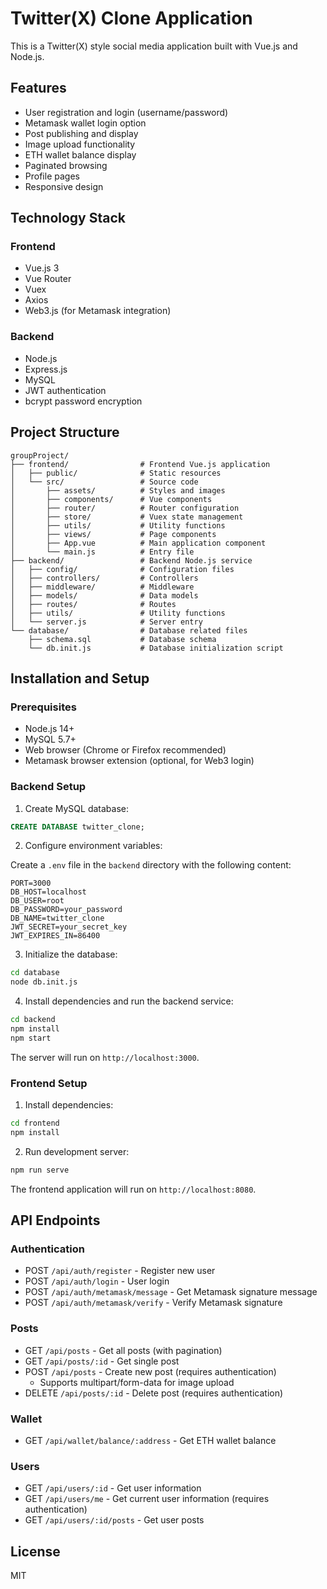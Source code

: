 # Twitter(X) Clone Application

This is a Twitter(X) style social media application built with Vue.js and Node.js.

## Features

- User registration and login (username/password)
- Metamask wallet login option
- Post publishing and display
- Image upload functionality
- ETH wallet balance display
- Paginated browsing
- Profile pages
- Responsive design

## Technology Stack

### Frontend
- Vue.js 3
- Vue Router
- Vuex
- Axios
- Web3.js (for Metamask integration)

### Backend
- Node.js
- Express.js
- MySQL
- JWT authentication
- bcrypt password encryption

## Project Structure

```
groupProject/
├── frontend/                # Frontend Vue.js application
│   ├── public/              # Static resources
│   └── src/                 # Source code
│       ├── assets/          # Styles and images
│       ├── components/      # Vue components
│       ├── router/          # Router configuration
│       ├── store/           # Vuex state management
│       ├── utils/           # Utility functions
│       ├── views/           # Page components
│       ├── App.vue          # Main application component
│       └── main.js          # Entry file
├── backend/                 # Backend Node.js service
│   ├── config/              # Configuration files
│   ├── controllers/         # Controllers
│   ├── middleware/          # Middleware
│   ├── models/              # Data models
│   ├── routes/              # Routes
│   ├── utils/               # Utility functions
│   └── server.js            # Server entry
└── database/                # Database related files
    ├── schema.sql           # Database schema
    └── db.init.js           # Database initialization script
```

## Installation and Setup

### Prerequisites

- Node.js 14+
- MySQL 5.7+
- Web browser (Chrome or Firefox recommended)
- Metamask browser extension (optional, for Web3 login)

### Backend Setup

1. Create MySQL database:

```sql
CREATE DATABASE twitter_clone;
```

2. Configure environment variables:

Create a `.env` file in the `backend` directory with the following content:

```
PORT=3000
DB_HOST=localhost
DB_USER=root
DB_PASSWORD=your_password
DB_NAME=twitter_clone
JWT_SECRET=your_secret_key
JWT_EXPIRES_IN=86400
```

3. Initialize the database:

```bash
cd database
node db.init.js
```

4. Install dependencies and run the backend service:

```bash
cd backend
npm install
npm start
```

The server will run on `http://localhost:3000`.

### Frontend Setup

1. Install dependencies:

```bash
cd frontend
npm install
```

2. Run development server:

```bash
npm run serve
```

The frontend application will run on `http://localhost:8080`.

## API Endpoints

### Authentication

- POST `/api/auth/register` - Register new user
- POST `/api/auth/login` - User login
- POST `/api/auth/metamask/message` - Get Metamask signature message
- POST `/api/auth/metamask/verify` - Verify Metamask signature

### Posts

- GET `/api/posts` - Get all posts (with pagination)
- GET `/api/posts/:id` - Get single post
- POST `/api/posts` - Create new post (requires authentication)
  - Supports multipart/form-data for image upload
- DELETE `/api/posts/:id` - Delete post (requires authentication)

### Wallet

- GET `/api/wallet/balance/:address` - Get ETH wallet balance

### Users

- GET `/api/users/:id` - Get user information
- GET `/api/users/me` - Get current user information (requires authentication)
- GET `/api/users/:id/posts` - Get user posts

## License

MIT
